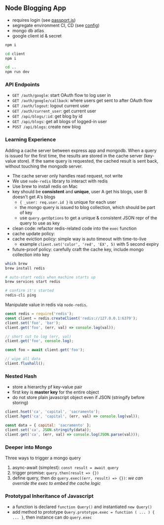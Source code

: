 ## Node Blogging App

- requires login (see [passport.js](./services/passport.js))
- segregate environment CI, CD (see [config](./config/))
- mongo db atlas
- google client id & secret

```bash
npm i

cd client
npm i

cd ..
npm run dev
```

### API Endpoints

- `GET /auth/google`: start OAuth flow to log user in
- `GET /auth/google/callback`: where users get sent to after OAuth flow
- `GET /auth/logout`: logout current user
- `GET /auth/current_user`: get current user
- `GET /api/blogs/:id`: get blog by id
- `GET /api/blogs`: get all blogs of logged-in user
- `POST /api/blogs`: create new blog

### Learning Experience

Adding a cache server between express app and mongodb. When a query is issued for the first time, the results are stored in the cache server (key-value store). If the same query is requested, the cached result is sent back, without touching the mongodb server.

- The cache server only handles read request, not write
- We use `node-redis` library to interact with redis
- Use brew to install redis on Mac
- key should be **consistent** and **unique**, user A get his blogs, user B doesn't get A's blogs
  - `{ _user: req.user.id }` is unique for each user
  - the mongo query is issued to blog collection, which should be part of key
  - use `query.getOptions` to get a unique & consistent JSON repr of the query to use as key
- clean code: refactor redis-related code into the `exec` function
- cache update policy:
- cache eviction policy: simple way is auto timeout with time-to-live
  - example `client.set('color', 'red', 'EX', 5)` with 5 second expiry
- future-proof policy: carefully craft the cache key, include mongo collection into key

```bash
which brew
brew install redis

# auto-start redis when machine starts up
brew services start redis

# confirm it's started
redis-cli ping
```

Manipulate value in redis via `node-redis`.

```javascript
const redis = require('redis');
const client = redis.createClient('redis://127.0.0.1:6379');
client.set('foo', 'bar');
client.get('foo', (err, val) => console.log(val));

// short cut to log (err, val)
client.get('foo', console.log);

const foo = await client.get('foo');

// wipe all data
client.flushall();
```

### Nested Hash

- store a hierarchy pf key-value pair
- first key is **master key** for the entire object
- do not store plain javascript object even if JSON (stringify before storing)

```javascript
client.hset('ca', 'capital', 'sacramento');
client.hget('ca', 'capital', (err, val) => console.log(val));

const data = { capital: 'sacramento' };
client.set('ca', JSON.stringify(data));
client.get('ca', (err, val) => console.log(JSON.parse(val)));
```

### Deeper into Mongo

Three ways to trigger a mongo query

1. async-await (simplest): `const result = await query`
2. trigger promise: `query.then(result => {})`
3. define query, then do `query.exec((err, result) => {})`: _we can override the exec to embed the cache logic_

### Prototypal Inheritance of Javascript

- a function is declared `function Query()` and instantiated `new Query()`
- add method to prototype `Query.prototype.exec = function ( ... ) { ... }`, then instance can do `query.exec`

